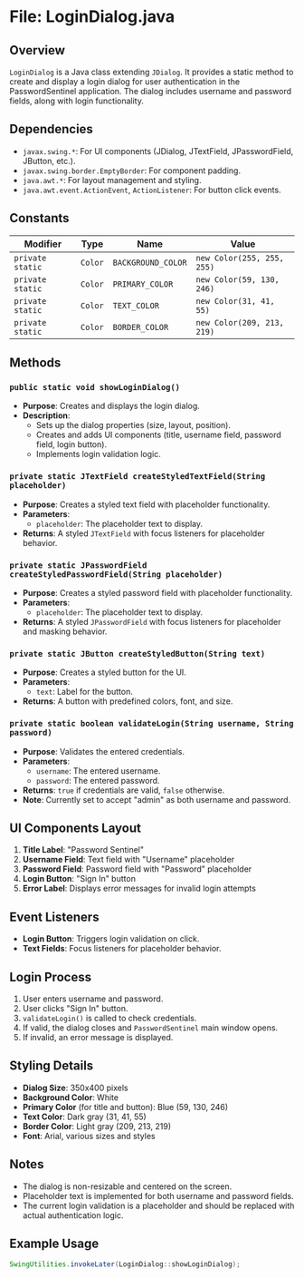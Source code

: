 # File: LoginDialog.java

## Overview
`LoginDialog` is a Java class extending `JDialog`. It provides a static method to create and display a login dialog for user authentication in the PasswordSentinel application. The dialog includes username and password fields, along with login functionality.

## Dependencies
- `javax.swing.*`: For UI components (JDialog, JTextField, JPasswordField, JButton, etc.).
- `javax.swing.border.EmptyBorder`: For component padding.
- `java.awt.*`: For layout management and styling.
- `java.awt.event.ActionEvent`, `ActionListener`: For button click events.

## Constants

| Modifier        | Type    | Name               | Value                    |
|-----------------|---------|--------------------| ------------------------ |
| `private static`| `Color` | `BACKGROUND_COLOR` | `new Color(255, 255, 255)`|
| `private static`| `Color` | `PRIMARY_COLOR`    | `new Color(59, 130, 246)`|
| `private static`| `Color` | `TEXT_COLOR`       | `new Color(31, 41, 55)` |
| `private static`| `Color` | `BORDER_COLOR`     | `new Color(209, 213, 219)`|

## Methods

### `public static void showLoginDialog()`
- **Purpose**: Creates and displays the login dialog.
- **Description**:
  - Sets up the dialog properties (size, layout, position).
  - Creates and adds UI components (title, username field, password field, login button).
  - Implements login validation logic.

### `private static JTextField createStyledTextField(String placeholder)`
- **Purpose**: Creates a styled text field with placeholder functionality.
- **Parameters**: 
  - `placeholder`: The placeholder text to display.
- **Returns**: A styled `JTextField` with focus listeners for placeholder behavior.

### `private static JPasswordField createStyledPasswordField(String placeholder)`
- **Purpose**: Creates a styled password field with placeholder functionality.
- **Parameters**: 
  - `placeholder`: The placeholder text to display.
- **Returns**: A styled `JPasswordField` with focus listeners for placeholder and masking behavior.

### `private static JButton createStyledButton(String text)`
- **Purpose**: Creates a styled button for the UI.
- **Parameters**:
  - `text`: Label for the button.
- **Returns**: A button with predefined colors, font, and size.

### `private static boolean validateLogin(String username, String password)`
- **Purpose**: Validates the entered credentials.
- **Parameters**:
  - `username`: The entered username.
  - `password`: The entered password.
- **Returns**: `true` if credentials are valid, `false` otherwise.
- **Note**: Currently set to accept "admin" as both username and password.

## UI Components Layout
1. **Title Label**: "Password Sentinel"
2. **Username Field**: Text field with "Username" placeholder
3. **Password Field**: Password field with "Password" placeholder
4. **Login Button**: "Sign In" button
5. **Error Label**: Displays error messages for invalid login attempts

## Event Listeners
- **Login Button**: Triggers login validation on click.
- **Text Fields**: Focus listeners for placeholder behavior.

## Login Process
1. User enters username and password.
2. User clicks "Sign In" button.
3. `validateLogin()` is called to check credentials.
4. If valid, the dialog closes and `PasswordSentinel` main window opens.
5. If invalid, an error message is displayed.

## Styling Details
- **Dialog Size**: 350x400 pixels
- **Background Color**: White
- **Primary Color** (for title and button): Blue (59, 130, 246)
- **Text Color**: Dark gray (31, 41, 55)
- **Border Color**: Light gray (209, 213, 219)
- **Font**: Arial, various sizes and styles

## Notes
- The dialog is non-resizable and centered on the screen.
- Placeholder text is implemented for both username and password fields.
- The current login validation is a placeholder and should be replaced with actual authentication logic.

## Example Usage
```java
SwingUtilities.invokeLater(LoginDialog::showLoginDialog);
```